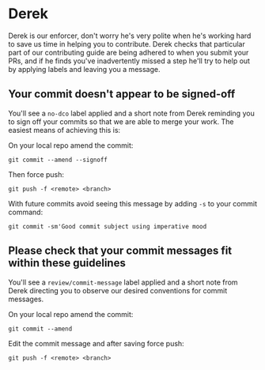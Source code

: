# Derek

Derek is our enforcer, don't worry he's very polite when he's working hard to save us time in helping you to contribute.  Derek checks that particular part of our contributing guide are being adhered to when you submit your PRs, and if he finds you've inadvertently missed a step he'll try to help out by applying labels and leaving you a message.

## Your commit doesn't appear to be signed-off
You'll see a `no-dco` label applied and a short note from Derek reminding you to sign off your commits so that we are able to merge your work.  The easiest means of achieving this is:

On your local repo amend the commit:

`git commit --amend --signoff`

Then force push:

`git push -f <remote> <branch>`

With future commits avoid seeing this message by adding `-s` to your commit command:

`git commit -sm'Good commit subject using imperative mood`

## Please check that your commit messages fit within these guidelines
You'll see a `review/commit-message` label applied and a short note from Derek directing you to observe our desired conventions for commit messages.

On your local repo amend the commit:

`git commit --amend`

Edit the commit message and after saving force push:

`git push -f <remote> <branch>`